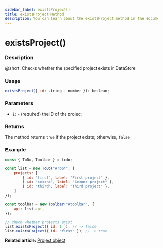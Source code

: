 ```yaml
---
sidebar_label: existsProject()
title: existsProject Method
description: You can learn about the existsProject method in the documentation of the DHTMLX JavaScript To Do List library. Browse developer guides and API reference, try out code examples and live demos, and download a free 30-day evaluation version of DHTMLX To Do List.
---
```


# existsProject()

### Description

@short: Checks whether the specified project exists in DataStore


### Usage

~~~js
existsProject({ id: string | number }): boolean;
~~~

### Parameters

- `id` - (required) the ID of the project

### Returns

The method returns `true` if the project exists; otherwise, `false`

### Example

~~~js {16-17}
const { ToDo, Toolbar } = todo;

const list = new ToDo("#root", {
	projects: [
		{ id: "first", label: "First project" },
		{ id: "second", label: "Second project" },
		{ id: "third", label: "Third project" },
	]
});

const toolbar = new Toolbar("#toolbar", {
	api: list.api,
});

// check whether projects exist
list.existsProject({ id: 1 }); // -> false
list.existsProject({ id: "first" }); // -> true
~~~

**Related article:** [Project object](guides/project_object_operations.md)